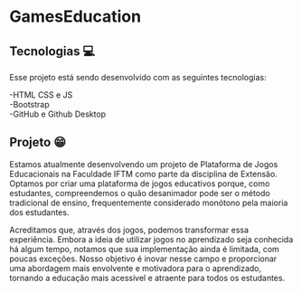 # GamesEducation

## Tecnologias 💻

Esse projeto está sendo desenvolvido com as seguintes tecnologias:

-HTML CSS e JS <br>
-Bootstrap <br>
-GitHub e Github Desktop

## Projeto 😁

Estamos atualmente desenvolvendo um projeto de Plataforma de Jogos Educacionais na Faculdade IFTM como parte da disciplina de Extensão. Optamos por criar uma plataforma de jogos educativos porque, como estudantes, compreendemos o quão desanimador pode ser o método tradicional de ensino, frequentemente considerado monótono pela maioria dos estudantes.

Acreditamos que, através dos jogos, podemos transformar essa experiência. Embora a ideia de utilizar jogos no aprendizado seja conhecida há algum tempo, notamos que sua implementação ainda é limitada, com poucas exceções. Nosso objetivo é inovar nesse campo e proporcionar uma abordagem mais envolvente e motivadora para o aprendizado, tornando a educação mais acessível e atraente para todos os estudantes.
